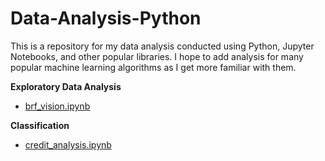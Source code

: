 # Data-Analysis-Python

This is a repository for my data analysis conducted using Python, Jupyter Notebooks, and other popular libraries. I hope to add analysis for many popular machine learning algorithms as I get more familiar with them.

**Exploratory Data Analysis**
- [brf_vision.ipynb](https://github.com/kdors/Data-Analysis-Python/blob/main/brf_vision.ipynb)

**Classification**
- [credit_analysis.ipynb](https://github.com/kdors/Data-Analysis-Python/blob/main/credit_analysis.ipynb)

